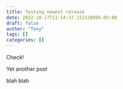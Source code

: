 ```yaml
---
title: Testing newest release
date: 2022-10-17T21:14:37.152328095-05:00
draft: false
author: "Tony"
tags: []
categories: []
---
```


Check! 

Yet another post

blah blah